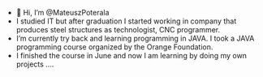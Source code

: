 - 👋 Hi, I’m @MateuszPoterala
-  I studied IT but after graduation I started working in company that produces steel structures as technologist, CNC programmer.
-  I’m currently try back and learning programming in JAVA. I took a JAVA programming course organized by the Orange Foundation.
-  I finished the course in June and now I am learning by doing my own projects ....


<!---
MateuszPoterala/MateuszPoterala is a ✨ special ✨ repository because its `README.md` (this file) appears on your GitHub profile.
You can click the Preview link to take a look at your changes.
--->
